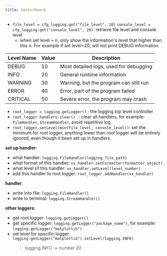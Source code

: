 ```yaml
---
title: tensorboard
---
```






* `file_level = cfg_logging.get("file_level", 10)`
	`console_level = cfg_logging.get("console_level", 20)`: retrieve file level and console level
	* when set level = n, only show the information's level that higher than this n. For example if set level=20, will not print DEBUG information

| **Level Name** | **Value** | **Description**                        |
| -------------- | --------- | -------------------------------------- |
| DEBUG          | 10        | Most detailed logs, used for debugging |
| INFO           | 20        | General runtime information            |
| WARNING        | 30        | Warning, but the program can still run |
| ERROR          | 40        | Error, part of the program failed      |
| CRITICAL       | 50        | Severe error, the program may crash    |


* `root_logger = logging.getLogger()` : the logging top level controller
* `root_logger.handlers.clear() ` : clear all handlers, for example: `FileHandler`, `StreamHandler`, avoid repetitive log
* `root_logger.setLevel(min(file_level, console_level))`: set the minimum for root logger, anything lower than root logger will be entirely ignored, even though it been set up in handlers.


**set up handler**:
* what handler: `logging.FileHandler(logging_file_path)`
* what format of this handler: `xx_handler.setFormatter(formatter_object)`
* what level of this handler: `xx_handler.setLevel(level_number)`
* add this handler to root logger: `root_logger.addHandler(xx_handler)`

**handler**:
* write into file: `logging.FileHandler()`
* write to terminal: `logging.StreamHandler()`


**other loggers:**
* get root logger: `logging.getLogger()`
* get specific logger: `logging.getLogger("package_name")`, for example: `logging.getLogger("matplotlib")`
* set level for specific logger: `logging.getLogger("matplotlib").setLevel(logging.INFO)` 
	> logging.INFO -> number 20

